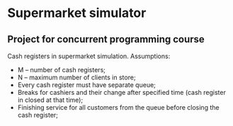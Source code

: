 # Supermarket simulator

## Project for concurrent programming course

Cash registers in supermarket simulation.
Assumptions:
*	M – number of cash registers;
*	N – maximum number of clients in store;
*	Every cash register must have separate queue;
* Breaks for cashiers and their change after specified time (cash register in closed at that time);
*	Finishing service for all customers from the queue before closing the cash register;
